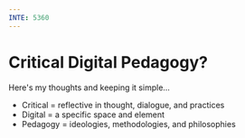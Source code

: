 ```yaml
---
INTE: 5360
---
```


# Critical Digital Pedagogy?

Here's my thoughts and keeping it simple...

-  Critical = reflective in thought, dialogue, and practices
-  Digital = a specific space and element
-  Pedagogy = ideologies, methodologies, and philosophies
